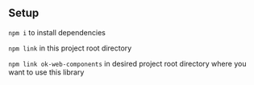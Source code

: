 ## Setup 

`npm i` to install dependencies

`npm link` in this project root directory

`npm link ok-web-components` in desired project root directory where you want to use this library
